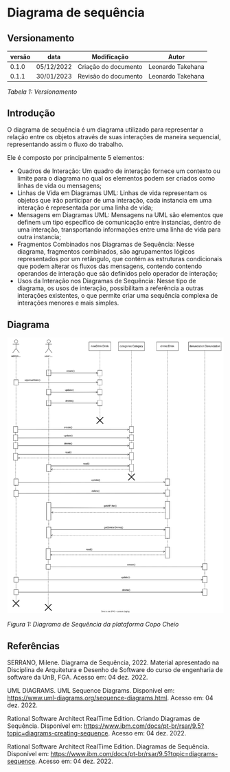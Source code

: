 # Diagrama de sequência         

## Versionamento


versão | data | Modificação | Autor
-------|------|-------------|------
0.1.0 | 05/12/2022 | Criação do documento | Leonardo Takehana
0.1.1 | 30/01/2023 | Revisão do documento | Leonardo Takehana

*Tabela 1: Versionamento*

## Introdução

O diagrama de sequência é um diagrama utilizado para representar a relação entre os objetos através de suas interações de maneira sequencial, representando assim o fluxo do trabalho.

Ele é composto por principalmente 5 elementos:

* Quadros de Interação: Um quadro de interação fornece um contexto ou limite para o diagrama no qual os elementos podem ser criados como linhas de vida ou mensagens;
* Linhas de Vida em Diagramas UML: Linhas de vida representam os objetos que irão participar de uma interação, cada instancia em uma interação é representada por uma linha de vida;
* Mensagens em Diagramas UML: Mensagens na UML são elementos que definem um tipo específico de comunicação entre instancias, dentro de uma interação, transportando informações entre uma linha de vida para outra instancia;
* Fragmentos Combinados nos Diagramas de Sequência: Nesse diagrama, fragmentos combinados, são agrupamentos lógicos representados por um retângulo, que contém as estruturas condicionais que podem alterar os fluxos das mensagens, contendo contendo operandos de interação que são definidos pelo operador de interação;
* Usos da Interação nos Diagramas de Sequência: Nesse tipo de diagrama, os usos de interação, possibilitam a referência a outras interações existentes, o que permite criar uma sequência complexa de interações menores e mais simples.

## Diagrama

![Diagrama de Sequência](./assets/DiagramaSequencia/diagramaDeSequencia.svg)

*Figura 1: Diagrama de Sequência da plataforma Copo Cheio* 



## Referências

SERRANO, Milene. Diagrama de Sequência, 2022. Material apresentado na Disciplina de Arquitetura e Desenho de Software do curso de engenharia de software da UnB, FGA. Acesso em: 04 dez. 2022.

UML DIAGRAMS. UML Sequence Diagrams. Disponível em: https://www.uml-diagrams.org/sequence-diagrams.html. Acesso em: 04 dez. 2022.

Rational Software Architect RealTime Edition. Criando Diagramas de Sequência. Disponível em: https://www.ibm.com/docs/pt-br/rsar/9.5?topic=diagrams-creating-sequence.   Acesso em: 04 dez. 2022.

Rational Software Architect RealTime Edition. Diagramas de Sequência. Disponível em: https://www.ibm.com/docs/pt-br/rsar/9.5?topic=diagrams-sequence.   Acesso em: 04 dez. 2022.



